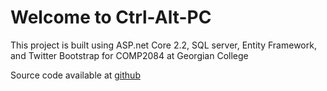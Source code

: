 <h1>Welcome to Ctrl-Alt-PC</h1>
<p>This project is built using ASP.net Core 2.2, SQL server, Entity Framework, and Twitter Bootstrap for COMP2084 at Georgian College</p>
<p>Source code available at <a href="https://github.com/TyAus1999/comp-2084CAPC">github</a></p>